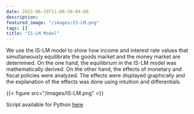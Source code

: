```yaml
---
date: 2022-06-19T11:00:59-04:00
description: 
featured_image: "/images/IS-LM.png"
tags: []
title: "IS-LM Model"
---
```


We use the IS-LM model to show how income and interest rate values that simultaneously equilibrate the goods market and the money market are determined. On the one hand, the equilibrium in the IS-LM model was mathematically derived. On the other hand, the effects of monetary and fiscal policies were analyzed. The effects were displayed graphically and the explanation of the effects was done using intuition and differentials. 

{{< figure src="/images/IS-LM.png" >}}

Script available for Python [here](https://github.com/jesoto/1REI05/blob/main/Reports/week_8/20203435_R8.ipynb) 
